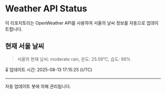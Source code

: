 
# Weather API Status

이 리포지토리는 OpenWeather API를 사용하여 서울의 날씨 정보를 자동으로 업데이트합니다.

## 현재 서울 날씨
> 서울의 현재 날씨: moderate rain, 온도: 25.59°C, 습도: 98%

⏳ 업데이트 시간: 2025-08-13 17:15:25 (UTC)

---
자동 업데이트 봇에 의해 관리됩니다.
